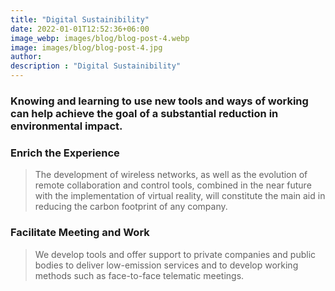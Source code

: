 ```yaml
---
title: "Digital Sustainibility"
date: 2022-01-01T12:52:36+06:00
image_webp: images/blog/blog-post-4.webp
image: images/blog/blog-post-4.jpg
author:
description : "Digital Sustainibility"
---
```


### Knowing and learning to use new tools and ways of working can help achieve the goal of a substantial reduction in environmental impact.

### Enrich the Experience

> The development of wireless networks, as well as the evolution of remote collaboration and control tools, combined in the near future with the implementation of virtual reality, will constitute the main aid in reducing the carbon footprint of any company.

### Facilitate Meeting and Work

> We develop tools and offer support to private companies and public bodies to deliver low-emission services and to develop working methods such as face-to-face telematic meetings.
